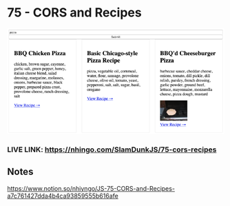 # 75 - CORS and Recipes

<img src="recipes.png" alt="Recipes">

### LIVE LINK: https://nhingo.com/SlamDunkJS/75-cors-recipes

## Notes

https://www.notion.so/nhiyngo/JS-75-CORS-and-Recipes-a7c761427dda4b4ca93859555b616afe